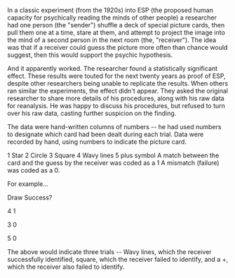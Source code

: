In a classic experiment (from the 1920s) into ESP (the proposed human capacity for psychically reading the minds of other people) a researcher had one person (the "sender") shuffle a deck of special picture cards, then pull them one at a time, stare at them, and attempt to project the image into the mind of a second person in the next room (the, "receiver").  The idea was that if a receiver could guess the picture more often than chance would suggest, then this would support the psychic hypothesis.  

And it apparently worked.  The researcher found a statistically significant effect.  These results were touted for the next twenty years as proof of ESP, despite other researchers being unable to replicate the results.  When others ran similar the experiments, the effect didn't appear.  They asked the original researcher to share more details of his procedures, along with his raw data for reanalysis.  He was happy to discuss his procedures, but refused to turn over his raw data, casting further suspicion on the finding.    

The data were hand-written columns of numbers -- he had used numbers to designate which card had been dealt during each trial. 
Data were recorded by hand, using numbers to indicate the picture card. 

1	Star
2	Circle
3	Square
4	Wavy lines
5	plus symbol
A match between the card and the guess by the receiver was coded as a 1
A mismatch (failure) was coded as a 0.

For example...

Draw   Success?

4                1

3                0

5                0

 

The above would indicate three trials -- Wavy lines, which the receiver successfully identified, square, which the receiver failed to identify, and a +, which the receiver also failed to identify.
